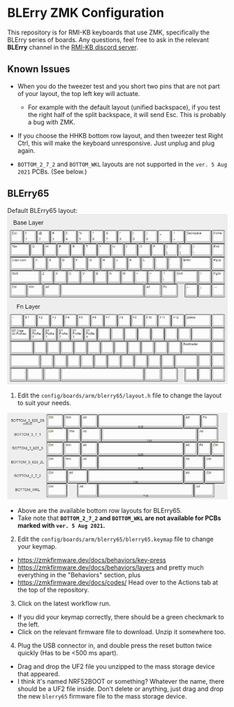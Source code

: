 # BLErry ZMK Configuration

This repository is for RMI-KB keyboards that use ZMK, specifically the BLErry series of boards. Any questions, feel free to ask in the relevant **BLErry** channel in the [RMI-KB discord server](https://discord.gg/hXcpWvg5zB).

## Known Issues

- When you do the tweezer test and you short two pins that are not part of your layout, the top left key will actuate.

    - For example with the default layout (unified backspace), if you test the right half of the split backspace, it will send Esc. This is probably a bug with ZMK.

- If you choose the HHKB bottom row layout, and then tweezer test Right Ctrl, this will make the keyboard unresponsive. Just unplug and plug again.

- `BOTTOM_2_7_2` and `BOTTOM_WKL` layouts are not supported in the `ver. 5 Aug 2021` PCBs. (See below.)

## BLErry65

Default BLErry65 layout:
![Default BLErry60 layout](images/blerry65-default.png)

1. Edit the `config/boards/arm/blerry65/layout.h` file to change the layout to suit your needs.

![Bottom Row Options](images/blerry65-bottom-row.png)

- Above are the available bottom row layouts for BLErry65.
- Take note that **`BOTTOM_2_7_2` and `BOTTOM_WKL` are not available for PCBs marked with `ver. 5 Aug 2021`.**

2. Edit the `config/boards/arm/blerry65/blerry65.keymap` file to change your keymap.
- https://zmkfirmware.dev/docs/behaviors/key-press
- https://zmkfirmware.dev/docs/behaviors/layers
and pretty much everything in the "Behaviors" section, plus
- https://zmkfirmware.dev/docs/codes/
Head over to the Actions tab at the top of the repository.

3. Click on the latest workflow run.

- If you did your keymap correctly, there should be a green checkmark to the left.
- Click on the relevant firmware file to download. Unzip it somewhere too.

4. Plug the USB connector in, and double press the reset button twice quickly (Has to be <500 ms apart).

- Drag and drop the UF2 file you unzipped to the mass storage device that appeared.
- I think it's named NRF52BOOT or something? Whatever the name, there should be a UF2 file inside. Don't delete or anything, just drag and drop the new `blerry65` firmware file to the mass storage device.